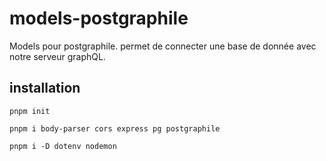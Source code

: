 # models-postgraphile

Models pour postgraphile. permet de connecter une base de donnée avec notre serveur graphQL.

## installation

```shell
pnpm init

pnpm i body-parser cors express pg postgraphile

pnpm i -D dotenv nodemon
```
